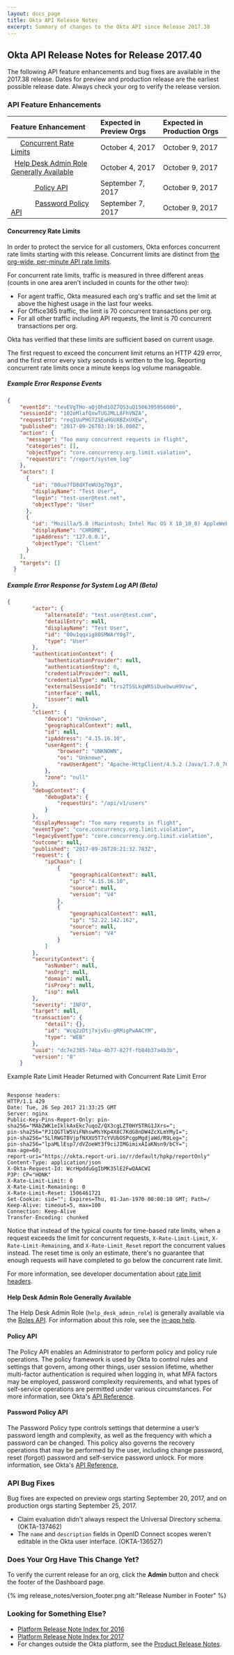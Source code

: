 ```yaml
---
layout: docs_page
title: Okta API Release Notes
excerpt: Summary of changes to the Okta API since Release 2017.38
---
```


## Okta API Release Notes for Release 2017.40

The following API feature enhancements and bug fixes are available in the 2017.38 release.
Dates for preview and production release are the earliest possible release date. Always check your org to verify the release version.

### API Feature Enhancements

| Feature Enhancement                                                                   | Expected in Preview Orgs | Expected in Production Orgs |
|:--------------------------------------------------------------------------------------|:-------------------------|:----------------------------|
|      [Concurrent Rate Limits](#concurrency-rate-limits)                                    | October 4, 2017          | October 9, 2017             |
|   [Help Desk Admin Role Generally Available](#help-desk-admin-role-generally-available) | October 4, 2017          | October 9, 2017             |
|             [ Policy API](#policy-api)                                                             | September 7, 2017        | October 9, 2017             |
|              [Password Policy API](#password-policy-api)                                           | September 7, 2017        | October 9, 2017             |

#### Concurrency Rate Limits

In order to protect the service for all customers, Okta enforces concurrent rate limits starting with this release.
Concurrent limits are distinct from [the org-wide, per-minute API rate limits](/docs/api/getting_started/design_principles.html#org-wide-rate-limits).

For concurrent rate limits, traffic is measured in three different areas (counts in one area aren't included in counts for the other two):

* For agent traffic, Okta measured each org's traffic and set the limit at above the highest usage in the last four weeks.
* For Office365 traffic, the limit is 70 concurrent transactions per org.
* For all other traffic including API requests, the limit is 70 concurrent transactions per org.

Okta has verified that these limits are sufficient based on current usage.

The first request to exceed the concurrent limit returns an HTTP 429 error, and the first error every sixty seconds is written to the log.
Reporting concurrent rate limits once a minute keeps log volume manageable. 

##### Example Error Response Events

~~~json
{
    "eventId": "tevEVgTHo-aQjOhd1OZ7QS3uQ1506395956000",
    "sessionId": "102oMlafQxwTUGJMLL8FhVNZA",
    "requestId": "reqIUuPHG7ZSEuHGUXBZxUXEw",
    "published": "2017-09-26T03:19:16.000Z",
    "action": {
      "message": "Too many concurrent requests in flight",
      "categories": [],
      "objectType": "core.concurrency.org.limit.violation",
      "requestUri": "/report/system_log"
    },
    "actors": [
      {
        "id": "00uo7fD8dXTeWU3g70g3",
        "displayName": "Test User",
        "login": "test-user@test.net",
        "objectType": "User"
      },
      {
        "id": "Mozilla/5.0 (Macintosh; Intel Mac OS X 10_10_0) AppleWebKit/537.36 (KHTML, like Gecko) Chrome/60.0.3112.113 Safari/537.36",
        "displayName": "CHROME",
        "ipAddress": "127.0.0.1",
        "objectType": "Client"
      }
    ],
    "targets": []
  }
~~~

##### Example Error Response for System Log API (Beta)

~~~json
{
        "actor": {
            "alternateId": "test.user@test.com",
            "detailEntry": null,
            "displayName": "Test User",
            "id": "00u1qqxig80SMWArY0g7",
            "type": "User"
        },
        "authenticationContext": {
            "authenticationProvider": null,
            "authenticationStep": 0,
            "credentialProvider": null,
            "credentialType": null,
            "externalSessionId": "trs2TSSLkgWR5iDuebwuH9Vsw",
            "interface": null,
            "issuer": null
        },
        "client": {
            "device": "Unknown",
            "geographicalContext": null,
            "id": null,
            "ipAddress": "4.15.16.10",
            "userAgent": {
                "browser": "UNKNOWN",
                "os": "Unknown",
                "rawUserAgent": "Apache-HttpClient/4.5.2 (Java/1.7.0_76)"
            },
            "zone": "null"
        },
        "debugContext": {
            "debugData": {
                "requestUri": "/api/v1/users"
            }
        },
        "displayMessage": "Too many requests in flight",
        "eventType": "core.concurrency.org.limit.violation",
        "legacyEventType": "core.concurrency.org.limit.violation",
        "outcome": null,
        "published": "2017-09-26T20:21:32.783Z",
        "request": {
            "ipChain": [
                {
                    "geographicalContext": null,
                    "ip": "4.15.16.10",
                    "source": null,
                    "version": "V4"
                },
                {
                    "geographicalContext": null,
                    "ip": "52.22.142.162",
                    "source": null,
                    "version": "V4"
                }
            ]
        },
        "securityContext": {
            "asNumber": null,
            "asOrg": null,
            "domain": null,
            "isProxy": null,
            "isp": null
        },
        "severity": "INFO",
        "target": null,
        "transaction": {
            "detail": {},
            "id": "Wcq2zDtj7xjvEu-gRMigPwAACYM",
            "type": "WEB"
        },
        "uuid": "dc7e2385-74ba-4b77-827f-fb84b37a4b3b",
        "version": "0"
    }
~~~

Example Rate Limit Header Returned with Concurrent Rate Limit Error  

~~~http

Response headers:
HTTP/1.1 429 
Date: Tue, 26 Sep 2017 21:33:25 GMT
Server: nginx
Public-Key-Pins-Report-Only: pin-sha256="MAbZWK1eIklkAxEkc7uqoZ/QX3cgLZT0HY5TRG1JXrs=";
pin-sha256="PJ1QGTlW5ViFNhswMsYKp4X8C7KdG8nDW4ZcXLmYMyI=";
pin-sha256="5LlRWGTBVjpfNXXU5T7cYVUbOSPcgpMgdjaWd/R9Leg=";
pin-sha256="lpaMLlEsp7/dVZoeWt3f9ciJIMGimixAIaKNsn9/bCY="; 
max-age=60; 
report-uri="https://okta.report-uri.io/r/default/hpkp/reportOnly"
Content-Type: application/json
X-Okta-Request-Id: WcrHpdduGgIbMK35lE2FwQAACWI
P3P: CP="HONK"
X-Rate-Limit-Limit: 0
X-Rate-Limit-Remaining: 0
X-Rate-Limit-Reset: 1506461721
Set-Cookie: sid=""; Expires=Thu, 01-Jan-1970 00:00:10 GMT; Path=/
Keep-Alive: timeout=5, max=100
Connection: Keep-Alive
Transfer-Encoding: chunked
~~~

Notice that instead of the typical counts for time-based rate limits, when a request exceeds the limit for concurrent requests,
`X-Rate-Limit-Limit`, `X-Rate-Limit-Remaining`, and `X-Rate-Limit_Reset` report the concurrent values instead. The reset time
is only an estimate, there's no guarantee that enough requests will have completed to go below the concurrent rate limit.

For more information, see developer documentation about [rate limit headers](/docs/api/getting_started/design_principles.html#rate-limiting). <!-- OKTA-140976, OKTA-142995 -->

#### Help Desk Admin Role Generally Available

The Help Desk Admin Role (`help_desk_admin_role`) is generally available via the [Roles API](/docs/api/resources/roles.html#role-properties). 
For information about this role, see the [in-app help](https://help.okta.com/en/prod/Content/Topics/Security/The%20Help%20Desk%20Admin%20Role.htm). <!-- OKTA-141867 -->

#### Policy API 

The Policy API enables an Administrator to perform policy and policy rule operations. The policy framework is used by Okta to control rules and settings that govern, among other things, user session lifetime, whether multi-factor authentication is required when logging in, what MFA factors may be employed, password complexity requirements, and what types of self-service operations are permitted under various circumstances. For more information, see Okta's [API Reference](/docs/api/resources/policy.html).

#### Password Policy API 

The Password Policy type controls settings that determine a user’s password length and complexity, as well as the frequency with which a password can be changed. This policy also governs the recovery operations that may be performed by the user, including change password, reset (forgot) password and self-service password unlock. For more information, see Okta's [API Reference](/docs/api/resources/policy.html#GroupPasswordPolicy),

### API Bug Fixes

Bug fixes are expected on preview orgs starting September 20, 2017, and on production orgs starting September 25, 2017.

* Claim evaluation didn't always respect the Universal Directory schema. (OKTA-137462)
* The `name` and `description` fields in OpenID Connect scopes weren't editable in the Okta user interface. (OKTA-136527)

### Does Your Org Have This Change Yet?

To verify the current release for an org, click the **Admin** button and check the footer of the Dashboard page.

{% img release_notes/version_footer.png alt:"Release Number in Footer" %}

### Looking for Something Else?

* [Platform Release Note Index for 2016](platform-release-notes2016-index.html) 
* [Platform Release Note Index for 2017](platform-release-notes2017-index.html)
* For changes outside the Okta platform, see the [Product Release Notes](https://help.okta.com/en/prev/Content/Topics/ReleaseNotes/preview.htm).